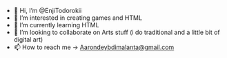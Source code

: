 - 👋 Hi, I’m @EnjiTodorokii
- 👀 I’m interested in creating games and HTML
- 🌱 I’m currently learning HTML
- 💞️ I’m looking to collaborate on Arts stuff (i do traditional and a little bit of digital art)
- 📫 How to reach me -> Aarondeybdimalanta@gmail.com

<!---
This is your README.md, and is what others see in your description.
--->
